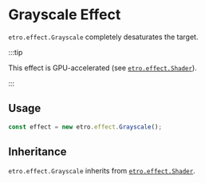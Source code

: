 # Grayscale Effect

`etro.effect.Grayscale` completely desaturates the target.

:::tip

This effect is GPU-accelerated (see [`etro.effect.Shader`](shader)).

:::

## Usage

```ts
const effect = new etro.effect.Grayscale();
```

## Inheritance

`etro.effect.Grayscale` inherits from [`etro.effect.Shader`](shader).
